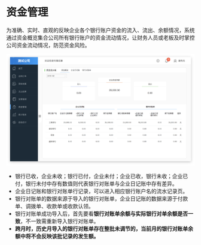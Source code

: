 # 资金管理

为准确、实时、直观的反映企业各个银行账户资金的流入、流出、余额情况，系统通过资金概览集合公司所有银行账户的资金流动情况，让财务人员或老板及时掌控公司资金流动情况，防范资金风险。

![](/img/git19.png)

* 银行已收，企业未收；银行已付，企业未付；企业已收，银行未收；企业已付，银行未付中存有数值则代表银行对账单与企业日记账中存有差异。
* 企业日记账和银行对账单行记录，可以进入相应银行账户名的流水记录页。
* 银行对账单的数据来源于导入的银行对账单，企业日记账的数据来源于付款单、调拨单、收款单或收款认领。
* 银行对账单成功导入后，首先要看**银行对账单余额与实际银行对单余额是否一致**，不一致需重新导入银行对账单。
* **跨月时，历史月导入的银行对账单存在整批未调节的，当前月的银行对账单余额中将不会反映该批记录的发生额。**




